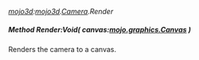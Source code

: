 _[mojo3d](../../modules/mojo3d/mojo3d-module.md):[mojo3d](../../modules/mojo3d/mojo3d-module.md).[Camera](../../modules/mojo3d/mojo3d-camera.md).Render_
##### Method Render:Void( canvas:[mojo.graphics.Canvas](../../modules/mojo/mojo-graphics-canvas.md) )
Renders the camera to a canvas.
